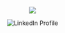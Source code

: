 <p align="center">
  <img src="https://capsule-render.vercel.app/api?type=cylinder&height=150&color=gradient&text=Hey%20Everyone👋&animation=scaleIn"/>
</p>
<p align="center">
  <img src="https://imgur.com/yFteemy" alt="LinkedIn Profile" >
</p>
<!--
**ahmetyusufbirdir03/ahmetyusufbirdir03** is a ✨ _special_ ✨ repository because its `README.md` (this file) appears on your GitHub profile.

Here are some ideas to get you started:

- 🔭 I’m currently working on ...
- 🌱 I’m currently learning ...
- 👯 I’m looking to collaborate on ...
- 🤔 I’m looking for help with ...
- 💬 Ask me about ...
- 📫 How to reach me: ...
- 😄 Pronouns: ...
- ⚡ Fun fact: ...
  -->
